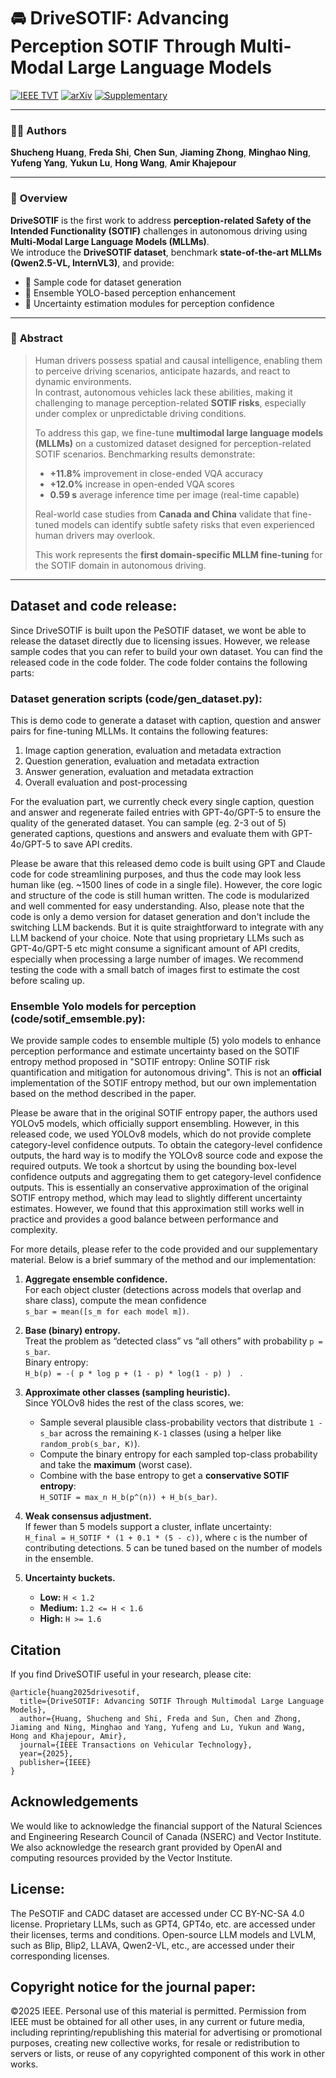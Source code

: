 # 🚘 DriveSOTIF: Advancing Perception SOTIF Through Multi-Modal Large Language Models

[![IEEE TVT](https://img.shields.io/badge/IEEE_TVT-Paper-00629B?style=for-the-badge&logo=ieee&logoColor=white)](https://ieeexplore.ieee.org/document/11162558)
[![arXiv](https://img.shields.io/badge/arXiv-2505.07084-B31B1B?style=for-the-badge&logo=arxiv&logoColor=white)](https://arxiv.org/abs/2505.07084)
[![Supplementary](https://img.shields.io/badge/Supplementary-Material-4B8BBE?style=for-the-badge&logo=adobeacrobatreader&logoColor=white)](supplemental.pdf)

---

### 👩‍💻 **Authors**
**Shucheng Huang**, **Freda Shi**, **Chen Sun**, **Jiaming Zhong**, **Minghao Ning**, **Yufeng Yang**, **Yukun Lu**, **Hong Wang**, **Amir Khajepour**

---

### 🧠 **Overview**
**DriveSOTIF** is the first work to address **perception-related Safety of the Intended Functionality (SOTIF)** challenges in autonomous driving using **Multi-Modal Large Language Models (MLLMs)**.  
We introduce the **DriveSOTIF dataset**, benchmark **state-of-the-art MLLMs (Qwen2.5-VL, InternVL3)**, and provide:
- 🔹 Sample code for dataset generation  
- 🔹 Ensemble YOLO-based perception enhancement  
- 🔹 Uncertainty estimation modules for perception confidence

---

### 🧾 **Abstract**
> Human drivers possess spatial and causal intelligence, enabling them to perceive driving scenarios, anticipate hazards, and react to dynamic environments.  
> In contrast, autonomous vehicles lack these abilities, making it challenging to manage perception-related **SOTIF risks**, especially under complex or unpredictable driving conditions.  
> 
> To address this gap, we fine-tune **multimodal large language models (MLLMs)** on a customized dataset designed for perception-related SOTIF scenarios. Benchmarking results demonstrate:
> - **+11.8%** improvement in close-ended VQA accuracy  
> - **+12.0%** increase in open-ended VQA scores  
> - **0.59 s** average inference time per image (real-time capable)  
> 
> Real-world case studies from **Canada and China** validate that fine-tuned models can identify subtle safety risks that even experienced human drivers may overlook.  
> 
> This work represents the **first domain-specific MLLM fine-tuning** for the SOTIF domain in autonomous driving.

---




## Dataset and code release:
Since DriveSOTIF is built upon the PeSOTIF dataset, we wont be able to release the dataset directly due to licensing issues. However, we release sample codes that you can refer to build your own dataset. You can find the released code in the code folder. The code folder contains the following parts:

### Dataset generation scripts (code/gen_dataset.py):
This is demo code to generate a dataset with caption, question and answer pairs for fine-tuning MLLMs.
It contains the following features:
1. Image caption generation, evaluation and metadata extraction
2. Question generation, evaluation and metadata extraction
3. Answer generation, evaluation and metadata extraction
4. Overall evaluation and post-processing

For the evaluation part, we currently check every single caption, question and answer and regenerate failed entries with GPT-4o/GPT-5 to ensure the quality of the generated dataset. You can sample (eg. 2-3 out of 5) generated captions, questions and answers and evaluate them with GPT-4o/GPT-5 to save API credits.

Please be aware that this released demo code is built using GPT and Claude code for code streamlining purposes, and thus the code may look less human like (eg. ~1500 lines of code in a single file). However, the core logic and structure of the code is still human written. The code is modularized and well commented for easy understanding. Also, please note that the code is only a demo version for dataset generation and don't include the switching LLM backends. But it is quite straightforward to integrate with any LLM backend of your choice. Note that using proprietary LLMs such as GPT-4o/GPT-5 etc might consume a significant amount of API credits, especially when processing a large number of images. We recommend testing the code with a small batch of images first to estimate the cost before scaling up.

### Ensemble Yolo models for perception (code/sotif_emsemble.py):
We provide sample codes to ensemble multiple (5) yolo models to enhance perception performance and estimate uncertainty based on the SOTIF entropy method proposed in "SOTIF entropy: Online SOTIF risk quantification and mitigation for autonomous driving".  This is not an **official** implementation of the SOTIF entropy method, but our own implementation based on the method described in the paper.

Please be aware that in the original SOTIF entropy paper, the authors used YOLOv5 models, which officially support ensembling.
However, in this released code, we used YOLOv8 models, which do not provide complete category-level confidence outputs. To obtain the category-level confidence outputs, the hard way is to modify the YOLOv8 source code and expose the required outputs. We took a shortcut by using the bounding box-level confidence outputs and aggregating them to get category-level confidence outputs. This is essentially an conservative approximation of the original SOTIF entropy method, which may lead to slightly different uncertainty estimates. However, we found that this approximation still works well in practice and provides a good balance between performance and complexity.


For more details, please refer to the code provided and our supplementary material. Below is a brief summary of the method and our implementation:
1. **Aggregate ensemble confidence.**  
   For each object cluster (detections across models that overlap and share class), compute the mean confidence  
   `s_bar = mean([s_m for each model m])`.

2. **Base (binary) entropy.**  
   Treat the problem as “detected class” vs “all others” with probability `p = s_bar`.  
   Binary entropy:  
   `H_b(p) = -( p * log p + (1 - p) * log(1 - p) )  `.

3. **Approximate other classes (sampling heuristic).**  
   Since YOLOv8 hides the rest of the class scores, we:
   - Sample several plausible class-probability vectors that distribute `1 - s_bar` across the remaining `K-1` classes (using a helper like `random_prob(s_bar, K)`).
   - Compute the binary entropy for each sampled top-class probability and take the **maximum** (worst case).
   - Combine with the base entropy to get a **conservative SOTIF entropy**:  
     `H_SOTIF = max_n H_b(p^(n)) + H_b(s_bar)`.

4. **Weak consensus adjustment.**  
   If fewer than 5 models support a cluster, inflate uncertainty:  
   `H_final = H_SOTIF * (1 + 0.1 * (5 - c))`, where `c` is the number of contributing detections.
   5 can be tuned based on the number of models in the ensemble.

5. **Uncertainty buckets.**  
   - **Low:** `H < 1.2`  
   - **Medium:** `1.2 <= H < 1.6`  
   - **High:** `H >= 1.6`  

## Citation
If you find DriveSOTIF useful in your research, please cite:
```
@article{huang2025drivesotif,
  title={DriveSOTIF: Advancing SOTIF Through Multimodal Large Language Models},
  author={Huang, Shucheng and Shi, Freda and Sun, Chen and Zhong, Jiaming and Ning, Minghao and Yang, Yufeng and Lu, Yukun and Wang, Hong and Khajepour, Amir},
  journal={IEEE Transactions on Vehicular Technology},
  year={2025},
  publisher={IEEE}
}
```

## Acknowledgements
We would like to acknowledge the financial support
of the Natural Sciences and Engineering Research Council of
Canada (NSERC) and Vector Institute. We also acknowledge
the research grant provided by OpenAI and computing resources provided by the Vector Institute.


## License:
The PeSOTIF and CADC dataset are accessed under CC BY-NC-SA 4.0 license. 
Proprietary LLMs, such as GPT4, GPT4o, etc. are accessed under their licenses, terms and conditions. 
Open-source LLM models and LVLM, such as Blip, Blip2, LLAVA, Qwen2-VL, etc., are accessed under their corresponding licenses.


## Copyright notice for the journal paper: 
©2025 IEEE. Personal use of this material is permitted. Permission from IEEE must be obtained for all other uses, in any current or future media, including
reprinting/republishing this material for advertising or promotional purposes, creating new collective works, for resale or redistribution to servers or lists, or
reuse of any copyrighted component of this work in other works.
